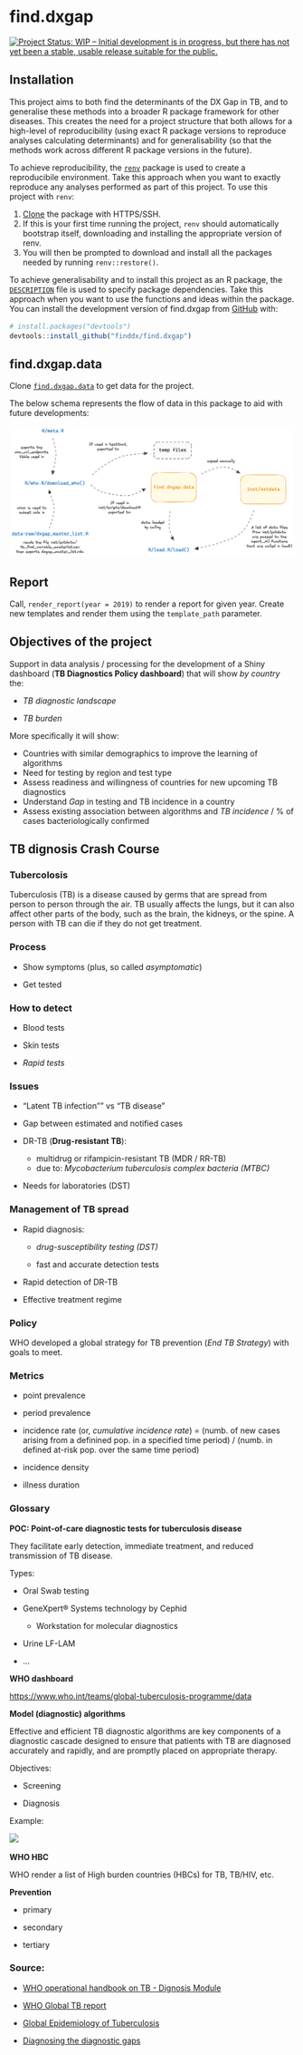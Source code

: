 
<!-- README.md is generated from README.Rmd. Please edit that file -->

# find.dxgap

<!-- badges: start -->

[![Project Status: WIP – Initial development is in progress, but there
has not yet been a stable, usable release suitable for the
public.](https://www.repostatus.org/badges/latest/wip.svg)](https://www.repostatus.org/#wip)
<!-- badges: end -->

## Installation

This project aims to both find the determinants of the DX Gap in TB, and
to generalise these methods into a broader R package framework for other
diseases. This creates the need for a project structure that both allows
for a high-level of reproducibility (using exact R package versions to
reproduce analyses calculating determinants) and for generalisability
(so that the methods work across different R package versions in the
future).

To achieve reproducibility, the
[`renv`](https://rstudio.github.io/renv/articles/renv.html) package is
used to create a reproducibile environment. Take this approach when you
want to exactly reproduce any analyses performed as part of this
project. To use this project with `renv`:

1.  [Clone](https://docs.github.com/en/get-started/getting-started-with-git/about-remote-repositories#cloning-with-https-urls)
    the package with HTTPS/SSH.
2.  If this is your first time running the project, `renv` should
    automatically bootstrap itself, downloading and installing the
    appropriate version of renv.
3.  You will then be prompted to download and install all the packages
    needed by running `renv::restore()`.

To achieve generalisability and to install this project as an R package,
the
[`DESCRIPTION`](https://r-pkgs.org/description.html#sec-description-imports-suggests)
file is used to specify package dependencies. Take this approach when
you want to use the functions and ideas within the package. You can
install the development version of find.dxgap from
[GitHub](https://github.com/) with:

``` r
# install.packages("devtools")
devtools::install_github("finddx/find.dxgap")
```

## find.dxgap.data

Clone [`find.dxgap.data`](https://github.com/finddx/find.dxgap.data) to
get data for the project.

The below schema represents the flow of data in this package to aid with
future developments:

<img src='man/figures/data-schematic.png' align="centre"/>

## Report

Call, `render_report(year = 2019)` to render a report for given year.
Create new templates and render them using the `template_path`
parameter.

## Objectives of the project

Support in data analysis / processing for the development of a Shiny
dashboard (**TB Diagnostics Policy dashboard**) that will show *by
country* the:

- *TB diagnostic landscape*

- *TB burden*

More specifically it will show:

- Countries with similar demographics to improve the learning of
  algorithms
- Need for testing by region and test type
- Assess readiness and willingness of countries for new upcoming TB
  diagnostics
- Understand *Gap* in testing and TB incidence in a country
- Assess existing association between algorithms and *TB incidence* / %
  of cases bacteriologically confirmed

## TB dignosis Crash Course

### Tubercolosis

Tuberculosis (TB) is a disease caused by germs that are spread from
person to person through the air. TB usually affects the lungs, but it
can also affect other parts of the body, such as the brain, the kidneys,
or the spine. A person with TB can die if they do not get treatment.

### Process

- Show symptoms (plus, so called *asymptomatic*)

- Get tested

### How to detect

- Blood tests

- Skin tests

- *Rapid tests*

### Issues

- “Latent TB infection”” vs “TB disease”

- Gap between estimated and notified cases

- DR-TB (**Drug-resistant TB**):

  - multidrug or rifampicin-resistant TB (MDR / RR-TB)
  - due to: *Mycobacterium tuberculosis complex bacteria (MTBC)*

- Needs for laboratories (DST)

### Management of TB spread

- Rapid diagnosis:

  - *drug-susceptibility testing (DST)*

  - fast and accurate detection tests

- Rapid detection of DR-TB

- Effective treatment regime

### Policy

WHO developed a global strategy for TB prevention (*End TB Strategy*)
with goals to meet.

### Metrics

- point prevalence

- period prevalence

- incidence rate (or, *cumulative incidence rate*) = (numb. of new cases
  arising from a definined pop. in a specified time period) / (numb. in
  defined at-risk pop. over the same time period)

- incidence density

- illness duration

### Glossary

**POC: Point-of-care diagnostic tests for tuberculosis disease**

They facilitate early detection, immediate treatment, and reduced
transmission of TB disease.

Types:

- Oral Swab testing

- GeneXpert® Systems technology by Cephid

  - Workstation for molecular diagnostics

- Urine LF-LAM

- …

**WHO dashboard**

<https://www.who.int/teams/global-tuberculosis-programme/data>

**Model (diagnostic) algorithms**

Effective and efficient TB diagnostic algorithms are key components of a
diagnostic cascade designed to ensure that patients with TB are
diagnosed accurately and rapidly, and are promptly placed on appropriate
therapy.

Objectives:

- Screening

- Diagnosis

Example:

![](https://tbksp.org/sites/default/files/inline-images/Fig4-2.gif)

**WHO HBC**

WHO render a list of High burden countries (HBCs) for TB, TB/HIV, etc.

**Prevention**

- primary

- secondary

- tertiary

### Source:

- [WHO operational handbook on TB - Dignosis
  Module](https://www.who.int/publications/i/item/9789240030589)

- [WHO Global TB
  report](https://www.who.int/teams/global-tuberculosis-programme/data#gtbr)

- [Global Epidemiology of
  Tuberculosis](https://www.ncbi.nlm.nih.gov/pmc/articles/PMC4315920/)

- [Diagnosing the diagnostic
  gaps](https://www.youtube.com/watch?v=pvp7HiHOU2Q)

